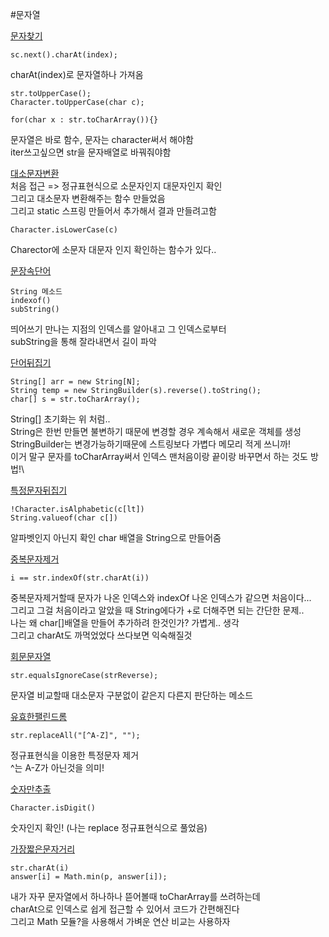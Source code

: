 #문자열

[문자찾기](문자찾기.java)  
```
sc.next().charAt(index);
```
charAt(index)로 문자열하나 가져옴
```
str.toUpperCase();
Character.toUpperCase(char c);

for(char x : str.toCharArray()){}
```
문자열은 바로 함수, 문자는 character써서 해야함   
iter쓰고싶으면 str을 문자배열로 바꿔줘야함

[대소문자변환](대소문자변환.java)   
처음 접근 => 정규표현식으로 소문자인지 대문자인지 확인   
그리고 대소문자 변환해주는 함수 만들었음   
그리고 static 스프링 만들어서 추가해서 결과 만들려고함
```
Character.isLowerCase(c)
```
Charector에 소문자 대문자 인지 확인하는 함수가 있다..   

[문장속단어](문장속단어.java)
```
String 메소드
indexof()
subString()
```
띄어쓰기 만나는 지점의 인덱스를 알아내고 그 인덱스로부터   
subString을 통해 잘라내면서 길이 파악     

[단어뒤집기](단어뒤집기.java)
```
String[] arr = new String[N];
String temp = new StringBuilder(s).reverse().toString();
char[] s = str.toCharArray();
```
String[] 초기화는 위 처럼..   
String은 한번 만들면 불변하기 때문에 변경할 경우 계속해서 새로운 객체를 생성\
StringBuilder는 변경가능하기때문에 스트링보다 가볍다 메모리 적게 쓰니까!\
이거 말구 문자를 toCharArray써서 인덱스 맨처음이랑 끝이랑 바꾸면서 하는 것도 방법!\

[특정문자뒤집기](특정문자뒤집기.java)
```
!Character.isAlphabetic(c[lt])
String.valueof(char c[])
```
알파벳인지 아닌지 확인
char 배열을 String으로 만들어줌

[중복문자제거](중복문자제거.java)
```
i == str.indexOf(str.charAt(i))
```
중복문자제거할때 문자가 나온 인덱스와 indexOf 나온 인덱스가 같으면 처음이다...\
그리고 그걸 처음이라고 알았을 때 String에다가 +로 더해주면 되는 간단한 문제..\
나는 왜 char[]배열을 만들어 추가하려 한것인가? 가볍게.. 생각\
그리고 charAt도 까먹었었다 쓰다보면 익숙해질것

[회문문자열](회문문자열.java)
```
str.equalsIgnoreCase(strReverse);
```
문자열 비교할때 대소문자 구분없이 같은지 다른지 판단하는 메소드

[유효한팰린드롬](유효한팰린드롬.java)
```
str.replaceAll("[^A-Z]", "");
```
정규표현식을 이용한 특정문자 제거\
^는 A-Z가 아닌것을 의미!

[숫자만추출](숫자만추출.java)
```
Character.isDigit()
```
숫자인지 확인! (나는 replace 정규표현식으로 풀었음)

[가장짧은문자거리](가장짧은문자거리.java)
```
str.charAt(i)
answer[i] = Math.min(p, answer[i]);
```
내가 자꾸 문자열에서 하나하나 뜯어볼때 toCharArray를 쓰려하는데\
charAt으로 인덱스로 쉽게 접근할 수 있어서 코드가 간편해진다\
그리고 Math 모듈?을 사용해서 가벼운 연산 비교는 사용하자
